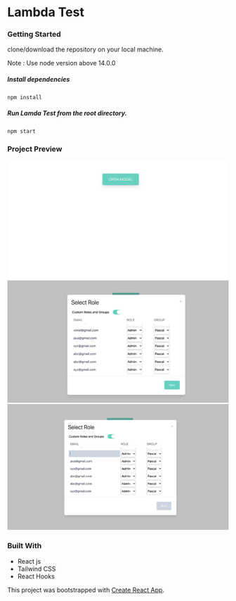 # Lambda Test


### Getting Started

clone/download the repository on your local machine.

Note : Use node version above 14.0.0
 
##### Install dependencies

`npm install`

##### Run Lamda Test from the root directory.

`npm start`

### Project Preview

![](/img/1.png)
![](/img/2.png)
![](/img/3.png)

### Built With

- React js
- Tailwind CSS
- React Hooks


This project was bootstrapped with [Create React App](https://github.com/facebook/create-react-app).
